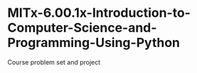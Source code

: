 # MITx-6.00.1x-Introduction-to-Computer-Science-and-Programming-Using-Python
Course problem set and project
